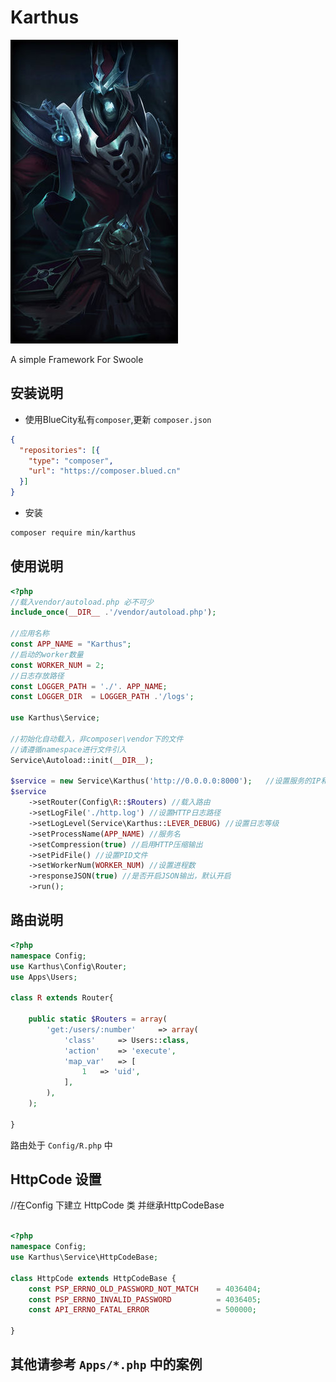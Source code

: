 # Karthus

![avatar](./static/logo.jpg)

A simple Framework For Swoole

## 安装说明

- 使用BlueCity私有`composer`,更新 `composer.json`

```json
{
  "repositories": [{
    "type": "composer",
    "url": "https://composer.blued.cn"
  }]
}
```

- 安装

```bash
composer require min/karthus
```


## 使用说明

```php
<?php
//载入vendor/autoload.php 必不可少
include_once(__DIR__ .'/vendor/autoload.php');

//应用名称
const APP_NAME = "Karthus";
//启动的worker数量
const WORKER_NUM = 2;
//日志存放路径
const LOGGER_PATH = './'. APP_NAME;
const LOGGER_DIR  = LOGGER_PATH .'/logs';

use Karthus\Service;

//初始化自动载入，非composer\vendor下的文件
//请遵循namespace进行文件引入
Service\Autoload::init(__DIR__);

$service = new Service\Karthus('http://0.0.0.0:8000');   //设置服务的IP和端口
$service
    ->setRouter(Config\R::$Routers) //载入路由
    ->setLogFile('./http.log') //设置HTTP日志路径
    ->setLogLevel(Service\Karthus::LEVER_DEBUG) //设置日志等级
    ->setProcessName(APP_NAME) //服务名
    ->setCompression(true) //启用HTTP压缩输出
    ->setPidFile() //设置PID文件
    ->setWorkerNum(WORKER_NUM) //设置进程数
    ->responseJSON(true) //是否开启JSON输出，默认开启
    ->run();

```

## 路由说明


```php
<?php
namespace Config;
use Karthus\Config\Router;
use Apps\Users;

class R extends Router{

    public static $Routers = array(
        'get:/users/:number'     => array(
            'class'     => Users::class,
            'action'    => 'execute',
            'map_var'   => [
                1   => 'uid',
            ],
        ),
    );

}

```

路由处于 `Config/R.php` 中 
## HttpCode 设置 
//在Config 下建立 HttpCode 类 并继承HttpCodeBase

```php

<?php
namespace Config;
use Karthus\Service\HttpCodeBase;

class HttpCode extends HttpCodeBase {
    const PSP_ERRNO_OLD_PASSWORD_NOT_MATCH    = 4036404;
    const PSP_ERRNO_INVALID_PASSWORD          = 4036405;
    const API_ERRNO_FATAL_ERROR               = 500000;

}

``` 

## 其他请参考 `Apps/*.php` 中的案例
